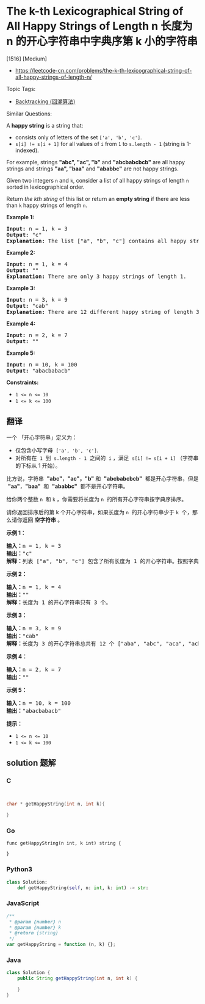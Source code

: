 # The k-th Lexicographical String of All Happy Strings of Length n 长度为 n 的开心字符串中字典序第 k 小的字符串

[1516] [Medium]

- https://leetcode-cn.com/problems/the-k-th-lexicographical-string-of-all-happy-strings-of-length-n/

Topic Tags:

- [Backtracking (回溯算法)](https://leetcode-cn.com/tag/backtracking/)

Similar Questions:

A **happy string** is a string that:

- consists only of letters of the set `['a', 'b', 'c']`.
- `s[i] != s[i + 1]` for all values of `i` from `1` to `s.length - 1` (string is 1-indexed).

For example, strings **"abc", "ac", "b"** and **"abcbabcbcb"** are all happy strings and strings **"aa", "baa"** and **"ababbc"** are not happy strings.

Given two integers `n` and `k`, consider a list of all happy strings of length `n` sorted in lexicographical order.

Return _the kth string_ of this list or return an **empty string** if there are less than `k` happy strings of length `n`.

**Example 1:**

<pre><strong>Input:</strong> n = 1, k = 3
<strong>Output:</strong> "c"
<strong>Explanation:</strong> The list ["a", "b", "c"] contains all happy strings of length 1. The third string is "c".
</pre>

**Example 2:**

<pre><strong>Input:</strong> n = 1, k = 4
<strong>Output:</strong> ""
<strong>Explanation:</strong> There are only 3 happy strings of length 1.
</pre>

**Example 3:**

<pre><strong>Input:</strong> n = 3, k = 9
<strong>Output:</strong> "cab"
<strong>Explanation:</strong> There are 12 different happy string of length 3 ["aba", "abc", "aca", "acb", "bab", "bac", "bca", "bcb", "cab", "cac", "cba", "cbc"]. You will find the 9th string = "cab"
</pre>

**Example 4:**

<pre><strong>Input:</strong> n = 2, k = 7
<strong>Output:</strong> ""
</pre>

**Example 5:**

<pre><strong>Input:</strong> n = 10, k = 100
<strong>Output:</strong> "abacbabacb"
</pre>

**Constraints:**

- `1 <= n <= 10`
- `1 <= k <= 100`

## 翻译

一个 「开心字符串」定义为：

- 仅包含小写字母  `['a', 'b', 'c']`.
- 对所有在  `1`  到  `s.length - 1`  之间的  `i` ，满足  `s[i] != s[i + 1]` （字符串的下标从 1 开始）。

比方说，字符串  **"abc"**，**"ac"，"b"** 和  **"abcbabcbcb"**  都是开心字符串，但是  **"aa"**，**"baa"**  和  **"ababbc"**  都不是开心字符串。

给你两个整数 `n`  和 `k` ，你需要将长度为 `n`  的所有开心字符串按字典序排序。

请你返回排序后的第 k 个开心字符串，如果长度为 `n`  的开心字符串少于 `k`  个，那么请你返回 **空字符串** 。

**示例 1：**

<pre><strong>输入：</strong>n = 1, k = 3
<strong>输出：</strong>"c"
<strong>解释：</strong>列表 ["a", "b", "c"] 包含了所有长度为 1 的开心字符串。按照字典序排序后第三个字符串为 "c" 。
</pre>

**示例 2：**

<pre><strong>输入：</strong>n = 1, k = 4
<strong>输出：</strong>""
<strong>解释：</strong>长度为 1 的开心字符串只有 3 个。
</pre>

**示例 3：**

<pre><strong>输入：</strong>n = 3, k = 9
<strong>输出：</strong>"cab"
<strong>解释：</strong>长度为 3 的开心字符串总共有 12 个 ["aba", "abc", "aca", "acb", "bab", "bac", "bca", "bcb", "cab", "cac", "cba", "cbc"] 。第 9 个字符串为 "cab"
</pre>

**示例 4：**

<pre><strong>输入：</strong>n = 2, k = 7
<strong>输出：</strong>""
</pre>

**示例 5：**

<pre><strong>输入：</strong>n = 10, k = 100
<strong>输出：</strong>"abacbabacb"
</pre>

**提示：**

- `1 <= n <= 10`
- `1 <= k <= 100`

## solution 题解

### C

```c


char * getHappyString(int n, int k){

}


```

### Go

```golang
func getHappyString(n int, k int) string {

}
```

### Python3

```python
class Solution:
    def getHappyString(self, n: int, k: int) -> str:

```

### JavaScript

```javascript
/**
 * @param {number} n
 * @param {number} k
 * @return {string}
 */
var getHappyString = function (n, k) {};
```

### Java

```java
class Solution {
    public String getHappyString(int n, int k) {

    }
}
```
